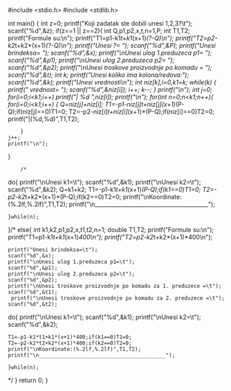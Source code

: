 #include <stdio.h>
#include <stdlib.h>

int main()
{
    int z=0;
    printf("Koji zadatak ste dobili unesi 1,2,3?\t");
    scanf("%d",&z);
if(z==1 || z==2){
    int Q,p1,p2,x,t,n=1,P;
    int T1,T2;
    printf("Formule su:\n");
    printf("T1=p1-k1*t+k1*(x+1)*(?-Q)\n");
    printf("T2=p2-k2*t+k2*(x+1)*(?-Q)\n");
    printf("Unesi ?=  ");
    scanf("%d",&P);
    printf("Unesi brindeksa=  ");
    scanf("%d",&x);
    printf("\nUnesi ulog 1.preduzeca p1=  ");
    scanf("%d",&p1);
    printf("\nUnesi ulog 2.preduzeca p2=  ");
    scanf("%d",&p2);
    printf("\nUnesi troskove proizvodnje po komadu =  ");
    scanf("%d",&t);
    int k;
    printf("Unesi koliko ima kolona/redova:");
    scanf("%d",&k);
    printf("Unesi vrednosti\n");
    int niz[k],i=0,k1=k;
    while(k)
    {
        printf(" vrednost=  ");
        scanf("%d",&niz[i]);
        i++;
        k--;
    }
    printf("\n");
    int j=0;
    for(i=0;i<k1;i++)
        printf("| %d ",niz[i]);
printf("\n");
for(int n=0;n<k1;n++){
    for(i=0;i<k1;i++)
        {
    Q=niz[j]+niz[i];
    T1=-p1-niz[j]*t+niz[j]*(x+1)*(P-Q);if(niz[j]==0)T1=0;
    T2=-p2-niz[i]*t+niz[i]*(x+1)*(P-Q);if(niz[i]==0)T2=0;
    printf("|(%d,%d)",T1,T2);

        }
    j++;
    printf("\n");
}

        /*
do{
    printf("\nUnesi k1=\t");
    scanf("%d",&k1);
    printf("\nUnesi k2=\t");
    scanf("%d",&k2);
    Q=k1+k2;
    T1=-p1-k1*t+k1*(x+1)*(P-Q);if(k1==0)T1=0;
    T2=-p2-k2*t+k2*(x+1)*(P-Q);if(k2==0)T2=0;
    printf("\nKoordinate:(%.2lf,%.2lf)",T1,T2);
    printf("\n_________________________________________");

    }while(n);

}/*
else{
  int k1,k2,p1,p2,x,t1,t2,n=1;
    double T1,T2;
    printf("Formule su:\n");
    printf("T1=p1-k1*t+k1*(x+1)*400\n");
    printf("T2=p2-k2*t+k2*(x+1)*400\n");


    printf("Unesi brindeksa=\t");
    scanf("%d",&x);
    printf("\nUnesi ulog 1.preduzeca p1=\t");
    scanf("%d",&p1);
    printf("\nUnesi ulog 2.preduzeca p2=\t");
    scanf("%d",&p2);
    printf("\nUnesi troskove proizvodnje po komadu za 1. preduzece =\t");
    scanf("%d",&t1);
     printf("\nUnesi troskove proizvodnje po komadu za 2. preduzece =\t");
    scanf("%d",&t2);

do{
    printf("\nUnesi k1=\t");
    scanf("%d",&k1);
    printf("\nUnesi k2=\t");
    scanf("%d",&k2);

    T1=-p1-k1*t1+k1*(x+1)*400;if(k1==0)T1=0;
    T2=-p2-k2*t2+k2*(x+1)*400;if(k2==0)T2=0;
    printf("\nKoordinate:(%.2lf,%.2lf)",T1,T2);
    printf("\n_________________________________________");

    }while(n);




*/
}
    return 0;
}
